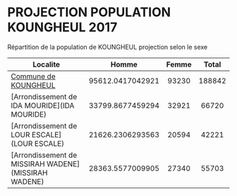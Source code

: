 # PROJECTION POPULATION KOUNGHEUL 2017
	
Répartition de la population de KOUNGHEUL projection selon le sexe
	
| Localite  | Homme | Femme | Total |
| --------- |:-----:|:-----:|:-----:|
| [Commune de KOUNGHEUL](KOUNGHEUL) | 95612.0417042921 | 93230 | 188842 |
| [Arrondissement de IDA MOURIDE](IDA MOURIDE) | 33799.8677459294 | 32921 | 66720 |
| [Arrondissement de LOUR ESCALE](LOUR ESCALE) | 21626.2306293563 | 20594 | 42221 |
| [Arrondissement de MISSIRAH WADENE](MISSIRAH WADENE) | 28363.5577009905 | 27340 | 55703 |
